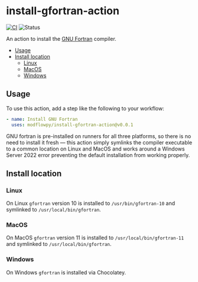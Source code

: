 # install-gfortran-action

[![CI](https://github.com/modflowpy/install-gfortran-action/actions/workflows/commit.yml/badge.svg?branch=develop)](https://github.com/modflowpy/install-gfortran-action/actions/workflows/commit.yml)
![Status](https://img.shields.io/badge/-under%20development-yellow?style=flat-square)

An action to install the [GNU Fortran](https://gcc.gnu.org/fortran/) compiler.

<!-- START doctoc generated TOC please keep comment here to allow auto update -->
<!-- DON'T EDIT THIS SECTION, INSTEAD RE-RUN doctoc TO UPDATE -->

- [Usage](#usage)
- [Install location](#install-location)
  - [Linux](#linux)
  - [MacOS](#macos)
  - [Windows](#windows)

<!-- END doctoc generated TOC please keep comment here to allow auto update -->

## Usage

To use this action, add a step like the following to your workflow:

```yaml
- name: Install GNU Fortran
  uses: modflowpy/install-gfortran-action@v0.0.1
```

GNU fortran is pre-installed on runners for all three platforms, so there is no need to install it fresh &mdash; this action simply symlinks the compiler executable to a common location on Linux and MacOS and works around a Windows Server 2022 error preventing the default installation from working properly.

## Install location

### Linux

On Linux `gfortran` version 10 is installed to `/usr/bin/gfortran-10` and symlinked to `/usr/local/bin/gfortran`.

### MacOS

On MacOS `gfortran` version 11 is installed to `/usr/local/bin/gfortran-11` and symlinked to `/usr/local/bin/gfortran`.

### Windows

On Windows `gfortran` is installed via Chocolatey.
